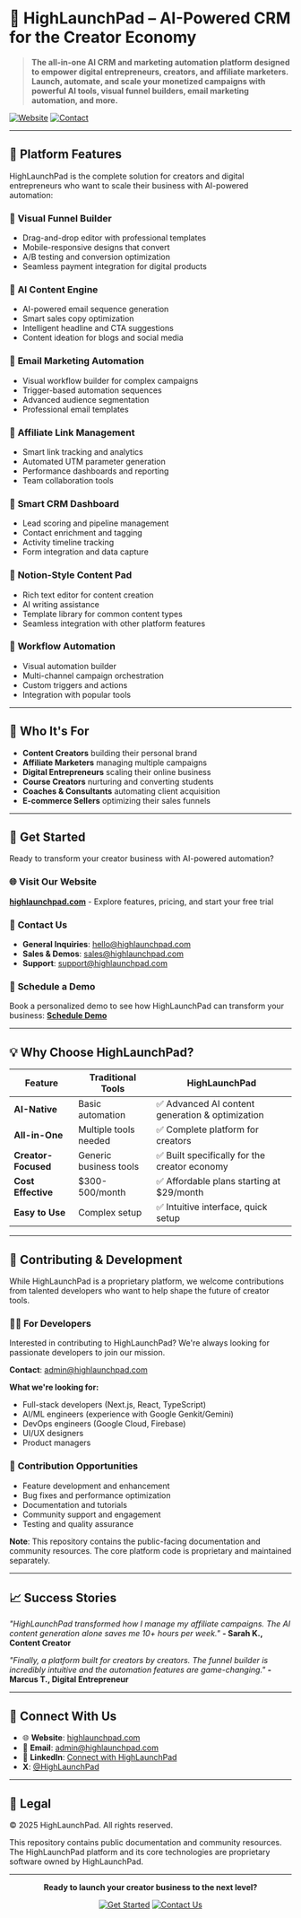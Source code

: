 # 🚀 HighLaunchPad – AI-Powered CRM for the Creator Economy

> **The all-in-one AI CRM and marketing automation platform designed to empower digital entrepreneurs, creators, and affiliate marketers. Launch, automate, and scale your monetized campaigns with powerful AI tools, visual funnel builders, email marketing automation, and more.**

[![Website](https://img.shields.io/badge/Website-highlaunchpad.com-blue?style=for-the-badge)](https://highlaunchpad.com)
[![Contact](https://img.shields.io/badge/Contact-admin@highlaunchpad.com-green?style=for-the-badge)](mailto:admin@highlaunchpad.com)

---

## 🌟 **Platform Features**

HighLaunchPad is the complete solution for creators and digital entrepreneurs who want to scale their business with AI-powered automation:

### 🎨 **Visual Funnel Builder**
- Drag-and-drop editor with professional templates
- Mobile-responsive designs that convert
- A/B testing and conversion optimization
- Seamless payment integration for digital products

### 🤖 **AI Content Engine**
- AI-powered email sequence generation
- Smart sales copy optimization
- Intelligent headline and CTA suggestions
- Content ideation for blogs and social media

### 📧 **Email Marketing Automation**
- Visual workflow builder for complex campaigns
- Trigger-based automation sequences
- Advanced audience segmentation
- Professional email templates

### 🔗 **Affiliate Link Management**
- Smart link tracking and analytics
- Automated UTM parameter generation
- Performance dashboards and reporting
- Team collaboration tools

### 💼 **Smart CRM Dashboard**
- Lead scoring and pipeline management
- Contact enrichment and tagging
- Activity timeline tracking
- Form integration and data capture

### 📝 **Notion-Style Content Pad**
- Rich text editor for content creation
- AI writing assistance
- Template library for common content types
- Seamless integration with other platform features

### 🔄 **Workflow Automation**
- Visual automation builder
- Multi-channel campaign orchestration
- Custom triggers and actions
- Integration with popular tools

---

## 🎯 **Who It's For**

- **Content Creators** building their personal brand
- **Affiliate Marketers** managing multiple campaigns
- **Digital Entrepreneurs** scaling their online business
- **Course Creators** nurturing and converting students
- **Coaches & Consultants** automating client acquisition
- **E-commerce Sellers** optimizing their sales funnels

---

## 🚀 **Get Started**

Ready to transform your creator business with AI-powered automation?

### 🌐 **Visit Our Website**
**[highlaunchpad.com](https://highlaunchpad.com)** - Explore features, pricing, and start your free trial

### 📧 **Contact Us**
- **General Inquiries**: [hello@highlaunchpad.com](mailto:hello@highlaunchpad.com)
- **Sales & Demos**: [sales@highlaunchpad.com](mailto:sales@highlaunchpad.com)
- **Support**: [support@highlaunchpad.com](mailto:support@highlaunchpad.com)

### 📅 **Schedule a Demo**
Book a personalized demo to see how HighLaunchPad can transform your business:
**[Schedule Demo](https://calendly.com/mike-highlaunchpad/demo)**

---

## 💡 **Why Choose HighLaunchPad?**

| Feature | Traditional Tools | **HighLaunchPad** |
|---------|------------------|-------------------|
| **AI-Native** | Basic automation | ✅ Advanced AI content generation & optimization |
| **All-in-One** | Multiple tools needed | ✅ Complete platform for creators |
| **Creator-Focused** | Generic business tools | ✅ Built specifically for the creator economy |
| **Cost Effective** | $300-500/month | ✅ Affordable plans starting at $29/month |
| **Easy to Use** | Complex setup | ✅ Intuitive interface, quick setup |

---

## 🤝 **Contributing & Development**

While HighLaunchPad is a proprietary platform, we welcome contributions from talented developers who want to help shape the future of creator tools.

### 👨‍💻 **For Developers**
Interested in contributing to HighLaunchPad? We're always looking for passionate developers to join our mission.

**Contact**: [admin@highlaunchpad.com](mailto:admin@highlaunchpad.com)

**What we're looking for:**
- Full-stack developers (Next.js, React, TypeScript)
- AI/ML engineers (experience with Google Genkit/Gemini)
- DevOps engineers (Google Cloud, Firebase)
- UI/UX designers
- Product managers

### 🌟 **Contribution Opportunities**
- Feature development and enhancement
- Bug fixes and performance optimization
- Documentation and tutorials
- Community support and engagement
- Testing and quality assurance

**Note**: This repository contains the public-facing documentation and community resources. The core platform code is proprietary and maintained separately.

---

## 📈 **Success Stories**

*"HighLaunchPad transformed how I manage my affiliate campaigns. The AI content generation alone saves me 10+ hours per week."*
**- Sarah K., Content Creator**

*"Finally, a platform built for creators by creators. The funnel builder is incredibly intuitive and the automation features are game-changing."*
**- Marcus T., Digital Entrepreneur**

---

## 🔗 **Connect With Us**

- 🌐 **Website**: [highlaunchpad.com](https://highlaunchpad.com)
- 📧 **Email**: [admin@highlaunchpad.com](mailto:admin@highlaunchpad.com)
- 💼 **LinkedIn**: [Connect with HighLaunchPad](https://www.linkedin.com/company/highlaunchpad)
- **X**: [@HighLaunchPad](https://x.com/highlaunchpad)

---

## 📄 **Legal**

© 2025 HighLaunchPad. All rights reserved.

This repository contains public documentation and community resources. The HighLaunchPad platform and its core technologies are proprietary software owned by HighLaunchPad.

---

<div align="center">

**Ready to launch your creator business to the next level?**

[![Get Started](https://img.shields.io/badge/Get%20Started-highlaunchpad.com-blue?style=for-the-badge&logo=rocket)](https://highlaunchpad.com)
[![Contact Us](https://img.shields.io/badge/Contact%20Us-mike@highlaunchpad.com-green?style=for-the-badge&logo=mail)](mailto:admin@highlaunchpad.com)

</div>
